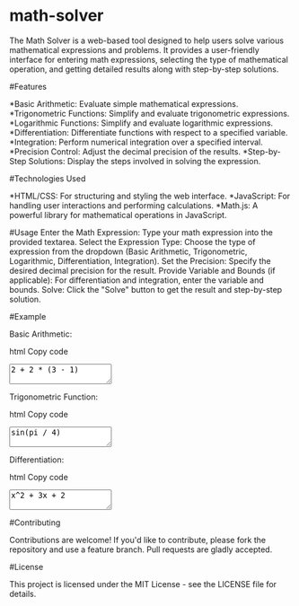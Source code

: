 # math-solver
The Math Solver is a web-based tool designed to help users solve various mathematical expressions and problems. It provides a user-friendly interface for entering math expressions, selecting the type of mathematical operation, and getting detailed results along with step-by-step solutions.

#Features

*Basic Arithmetic: Evaluate simple mathematical expressions.
*Trigonometric Functions: Simplify and evaluate trigonometric expressions.
*Logarithmic Functions: Simplify and evaluate logarithmic expressions.
*Differentiation: Differentiate functions with respect to a specified variable.
*Integration: Perform numerical integration over a specified interval.
*Precision Control: Adjust the decimal precision of the results.
*Step-by-Step Solutions: Display the steps involved in solving the expression.

#Technologies Used

*HTML/CSS: For structuring and styling the web interface.
*JavaScript: For handling user interactions and performing calculations.
*Math.js: A powerful library for mathematical operations in JavaScript.

#Usage
Enter the Math Expression: Type your math expression into the provided textarea.
Select the Expression Type: Choose the type of expression from the dropdown (Basic Arithmetic, Trigonometric, Logarithmic, Differentiation, Integration).
Set the Precision: Specify the desired decimal precision for the result.
Provide Variable and Bounds (if applicable): For differentiation and integration, enter the variable and bounds.
Solve: Click the "Solve" button to get the result and step-by-step solution.

#Example

Basic Arithmetic:

html
Copy code
<textarea id="input">2 + 2 * (3 - 1)</textarea>

Trigonometric Function:

html
Copy code
<textarea id="input">sin(pi / 4)</textarea>

Differentiation:

html
Copy code
<textarea id="input">x^2 + 3x + 2</textarea>

#Contributing

Contributions are welcome! If you'd like to contribute, please fork the repository and use a feature branch. Pull requests are gladly accepted.

#License

This project is licensed under the MIT License - see the LICENSE file for details.

